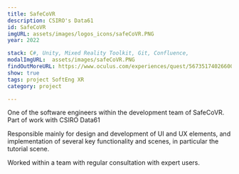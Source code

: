 ```yaml
---
title: SafeCoVR
description: CSIRO's Data61
id: SafeCoVR
imgURL: assets/images/logos_icons/safeCoVR.PNG 
year: 2022

stack: C#, Unity, Mixed Reality Toolkit, Git, Confluence,
modalImgURL:  assets/images/safeCoVR.PNG 
findOutMoreURL: https://www.oculus.com/experiences/quest/5673517402660065/?ranking_trace=0_5673517402660065_QUESTSEARCH_eba7bd4a-feaf-4991-a362-dbab562cc097&utm_source=www.google.com&utm_medium=oculusredirect
show: true
tags: project SoftEng XR
category: project

--- 
```

  One of the software engineers within the development team of SafeCoVR. Part of work with CSIRO Data61

  Responsible mainly for design and development of UI and UX elements, and implementation of several key functionality and scenes, in particular the tutorial scene.

  Worked within a team with regular consultation with expert users.


